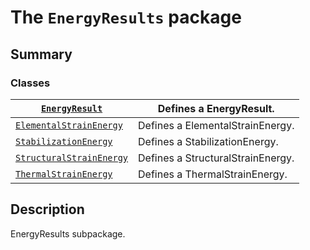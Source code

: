<a id="module-ansys.mechanical.stubs.Ansys.ACT.Automation.Mechanical.Results.EnergyResults"></a>

<a id="the-energyresults-package"></a>

# The `EnergyResults` package

<a id="summary"></a>

## Summary

### Classes

| [`EnergyResult`](EnergyResult.md#EnergyResult)                               | Defines a EnergyResult.           |
|------------------------------------------------------------------------------|-----------------------------------|
| [`ElementalStrainEnergy`](ElementalStrainEnergy.md#ElementalStrainEnergy)    | Defines a ElementalStrainEnergy.  |
| [`StabilizationEnergy`](StabilizationEnergy.md#StabilizationEnergy)          | Defines a StabilizationEnergy.    |
| [`StructuralStrainEnergy`](StructuralStrainEnergy.md#StructuralStrainEnergy) | Defines a StructuralStrainEnergy. |
| [`ThermalStrainEnergy`](ThermalStrainEnergy.md#ThermalStrainEnergy)          | Defines a ThermalStrainEnergy.    |

<a id="description"></a>

## Description

EnergyResults subpackage.

<!-- !! processed by numpydoc !! -->
